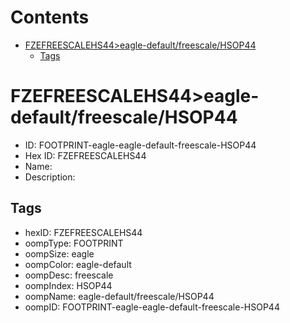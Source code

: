 



Contents
========

* [FZEFREESCALEHS44>eagle-default/freescale/HSOP44](#fzefreescalehs44eagle-defaultfreescalehsop44)
	* [Tags](#tags)

# FZEFREESCALEHS44>eagle-default/freescale/HSOP44

- ID: FOOTPRINT-eagle-eagle-default-freescale-HSOP44
- Hex ID: FZEFREESCALEHS44
- Name: 
- Description: 

## Tags

- hexID: FZEFREESCALEHS44
- oompType: FOOTPRINT
- oompSize: eagle
- oompColor: eagle-default
- oompDesc: freescale
- oompIndex: HSOP44
- oompName: eagle-default/freescale/HSOP44
- oompID: FOOTPRINT-eagle-eagle-default-freescale-HSOP44
